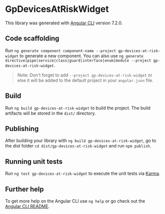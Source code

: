 # GpDevicesAtRiskWidget

This library was generated with [Angular CLI](https://github.com/angular/angular-cli) version 7.2.0.

## Code scaffolding

Run `ng generate component component-name --project gp-devices-at-risk-widget` to generate a new component. You can also use `ng generate directive|pipe|service|class|guard|interface|enum|module --project gp-devices-at-risk-widget`.
> Note: Don't forget to add `--project gp-devices-at-risk-widget` or else it will be added to the default project in your `angular.json` file. 

## Build

Run `ng build gp-devices-at-risk-widget` to build the project. The build artifacts will be stored in the `dist/` directory.

## Publishing

After building your library with `ng build gp-devices-at-risk-widget`, go to the dist folder `cd dist/gp-devices-at-risk-widget` and run `npm publish`.

## Running unit tests

Run `ng test gp-devices-at-risk-widget` to execute the unit tests via [Karma](https://karma-runner.github.io).

## Further help

To get more help on the Angular CLI use `ng help` or go check out the [Angular CLI README](https://github.com/angular/angular-cli/blob/master/README.md).
